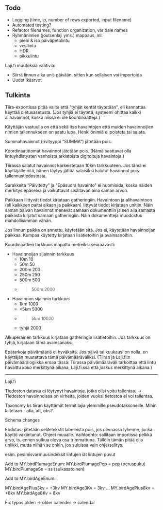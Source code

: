 


Todo
----

- Logging (time, ip, number of rows exported, input filename)
- Automated testing?
- Refactor filenames, function organization, varibale names
- Ryhmänimien (joutsenlaji yms.) mappaus, ml.
  - pieni & iso päiväpetolintu
  - vesilintu
  - HDR
  - pikkulintu


Laji.fi muutoksia vaativia:
- Siirrä linnun aika unit-päivään, sitten kun sellaisen voi importoida
- Uudet ikäarvot


Tulkinta
--------

Tiira-exportissa pitää valita että "tyhjät kentät täytetään", eli kannattaa käyttää oletusasetusta. (Jos tyhjiä ei täytetä, systeemi ohittaa kaikki alihavainnot, koska niissä ei ole koordinaatteja.)

Käyttäjän vastuulla on että sekä itse havaintojen että muiden havainnoijien nimien tallennukseen on saatu lupa. Henkilönimiä ei poisteta tai salata.

Summahavainnot (rivityyppi "SUMMA") jätetään pois.

Koordinaatittomat havainnot jätetään pois. (Nämä saattavat olla lintuyhdistysten vanhoista arkistoista digitoituja havaintoja.)

Tiirassa salatut havainnot karkeistetaan 10km tarkkuuteen. Jos tämä ei käyttäjälle riitä, hänen täytyy jättää salaisiksi halutut havainnot pois tallennustiedostosta.

Sarakkeita "Päivitetty" ja "Epäsuora havainto" ei huomioida, koska näiden merkitys epäselvä ja vaikuttavat sisältävän aina saman arvon.

Paikkaan liittyvät tiedot kirjataan gatheringiin. Havaintoon ja alihavaintoon (eli kaikkeen paitsi aikaan ja paikkaan) liittyvät tiedot kirjataan unitiin. Näin saman päivän havainnot menevät samaan dokumenttiin ja sen alla samasta paikasta kirjatut samaan gatheringiin. Näin dokumentteja muodostuu mahdollisimman vähän.

Jos linnun paikka on annettu, käytetään sitä. Jos ei, käytetään havainnoijan paikkaa. Kumpaa käytetty kirjataan lisätietoihin ja avainsanoihin.

Koordinaattien tarkkuus mapattu metreiksi seuraavasti:
- Havainnoijan sijainnin tarkkuus
  - 10m 10
  - 50m  50
  - 200m  200
  - 250m  250
  - 500m  500
  - >500m 2000
- Havainnon sijainnin tarkkuus
  - 1km 1000
  - <5km  5000
  - >5km  10000
  - tyhjä   2000

Alkuperäinen tarkkuus kirjataan gatheringin lisätietoihin. Jos tarkkuus on tyhjä, kirjataan tämä avainsanaksi,

Epätarkoja päivämääriä ei hyväksitä. Jos päivä tai kuukausi on nolla, on käyttäjän muutettava tämä päivämääräväliksi. (Tiiran ja Laji.fi:n päivämäärälogiikka eroaa tässä: Tiirassa päivämääräväli tarkoittaa että lintu havaittu *koko* merkittynä aikana, Laji.fi:ssa että *joskus* merkittynä aikana.)


------

Laji.fi

Tiedoston datasta ei löytynyt havaintoja, jotka olisi voitu tallentaa. 
-> 
Tiedoston havainnoissa on virheitä, joiden vuoksi tietostoa ei voi tallentaa.

Taxonomy
ks tiiran käyttämät termit lajia ylemmille pseudotaksoneille. Mihin laitetaan - aka, alt, obs?


Schema changes


Ehdotus: jätetään selitetekstit labeleista pois, jos olemassa lyhenne, jonka käyttö vakiintunut. Ohjeet muualle.
Vaihtoehto: sallitaan importissa pelkkä arvo, ts. ennen sulkua oleva osa trimmattuna. Tällöin tämän pitää olla uniikki, mutta niihän se onkin, jos suluissa vain ohje/selitys.

esim. 
pesimisvarmuusindeksit
lintujen iät
lintujen puvut

Add to MY.birdPlumageEnum:
MY.birdPlumagePep = pep (peruspuku)
MY.birdPlumageSs = ss (sulkasatoinen)

Add to MY.birdAgeEnum:

MY.birdAgePlus3kv = +3kv
MY.birdAge3Kv = 3kv
...
MY.birdAgePlus8kv = +8kv
MY.birdAge8Kv = 8kv


Fix typos
olden -> older
calender -> calendar


